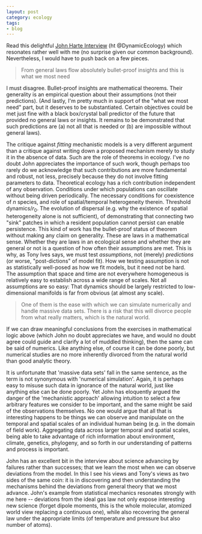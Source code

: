 ```yaml
---
layout: post
category: ecology
tags: 
- blog
---
```


Read this delightful [John Harte
Interview](http://www.biodiverseperspectives.com/2014/08/31/diverse-introspectives-a-conversation-with-john-harte/)
(ht @DynamicEcology) which resonates rather well with me (no surprise
given our common background). Nevertheless, I would have to push back
on a few pieces.

> From general laws flow absolutely bullet-proof insights and this is
what we most need

I must disagree.  Bullet-proof insights are mathematical theorems. Their
generality is an empirical question about their assumptions (not their
predictions).  (And lastly, I'm pretty much in support of the "what we
most need" part, but it deserves to be substantiated. Certain objectives
could be met just fine with a black box/crystal ball predictor of the
future that provided no general laws or insights.  It remains to be
demonstrated that such predictions are (a) not all that is needed or
(b) are impossible without general laws).

The critique against _fitting_ mechanistic models is a very different
argument than a critique against writing down a proposed mechanism merely
to study it in the absence of data. Such are the role of theorems in
ecology. I've no doubt John appreciates the importance of such work,
though perhaps too rarely do we acknowledge that such contributions
are more fundamental and robust, not less, precisely because they
do not involve fitting parameters to data. Theoretical ecology has a
rich contribution independent of any observation.  Conditions under
which populations can oscillate without being driven periodically.
The necessary conditions for coexistence of $n$ species, and role of
spatial/temporal heterogeneity therein. Threshold dynamics/$r_0$.  The
evolution of dispersal (e.g. why the existence of spatial heterogeneity
alone is not sufficient), of demonstrating that connecting two "sink"
patches in which a resident population cannot persist can enable
persistence.  This kind of work has the bullet-proof status of theorem
without making any claim on generality. These are laws in a mathematical
sense.  Whether they are laws in an ecological sense and whether they
are general or not is a question of how often their assumptions are met.
This is why, as Tony Ives says, we must test _assumptions_, not (merely)
_predictions_ (or worse, "post-dictions" of model fit).  How we testing
assumption is not as statistically well-posed as how we fit models,
but it need not be hard. The assumption that space and time are not
everywhere homogeneous is relatively easy to establish across a wide
range of scales.  Not all assumptions are so easy: That dynamics should
be largely restricted to low-dimensional manifolds is far from obvious
(at almost any scale).

>  One of them is the ease with which we can simulate numerically and
handle massive data sets. There is a risk that this will divorce people
from what really matters, which is the natural world.

If we can draw meaningful conclusions from the exercises in mathematical
logic above (which John no doubt appreciates we have, and would no doubt
agree could guide and clarify a lot of muddled thinking), then the same
can be said of numerics. Like anything else, of course it can be done
poorly, but numerical studies are no more inherently divorced from the
natural world than good analytic theory.

It is unfortunate that 'massive data sets' fall in the same sentence,
as the term is not synonymous with 'numerical simulation'.  Again, it
is perhaps easy to misuse such data in ignorance of the natural world,
just like anything else can be done poorly.  Yet John has eloquently
argued the danger of the 'mechanistic approach' allowing intuition to
select a few arbitrary features we consider to be important, and the
same might be said of the observations themselves. No one would argue
that all that is interesting happens to be things we can observe and
manipulate on the temporal and spatial scales of an individual human
being (e.g. in the domain of field work). Aggregating data across
larger temporal and spatial scales, being able to take advantage of
rich information about environment, climate, genetics, phylogeny, and
so forth in our understanding of patterns and process is important.

John has an excellent bit in the interview about science advancing
by failures rather than successes; that we learn the most when we
can observe deviations from the model.  In this I see his views and
Tony's views as two sides of the same coin: it is in discovering and
then understanding the mechanisms behind the deviations from general
theory that we most advance.  John's example from statistical mechanics
resonates strongly with me here -- deviations from the ideal gas law
not only expose interesting new science (forget dipole moments, this is
the whole molecular, atomized world view replacing a continuous one),
while also recovering the general law under the appropriate limits
(of temperature and pressure but also number of atoms).

